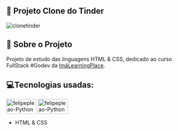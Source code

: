 ## 📝 Projeto Clone do Tinder 


![clonetinder](https://user-images.githubusercontent.com/87910555/171049477-6d2fa9fa-8e0f-4eef-964b-4f50ea427c5d.png)

## 🧾 Sobre o Projeto
Projeto de estudo das linguagens HTML & CSS, dedicado ao curso FullStack #Godev da [ImãLearningPlace](https://imalearningplace.com/).

## 💻Tecnologias usadas:
<img align="center" alt="felipepleao-Python" height="40" width="80" src="https://cdn.jsdelivr.net/gh/devicons/devicon/icons/html5/html5-original.svg"> <img align="center" alt="felipepleao-Python" height="40" width="80" src="https://cdn.jsdelivr.net/gh/devicons/devicon/icons/css3/css3-original.svg">
- HTML & CSS
